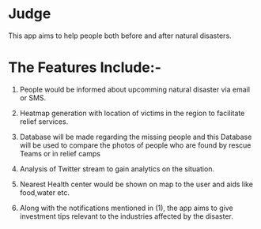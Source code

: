 # Judge

This app aims to help people both before and after natural disasters.

# The Features Include:- 

   1. People would be informed about upcomming natural disaster via email or SMS.

   2. Heatmap generation with location of victims in the region to facilitate relief services.

   3. Database will be made regarding the missing people and this Database will be used to compare the photos of people who are found by rescue Teams or in relief camps 

   4. Analysis of Twitter stream to gain analytics on the situation.

   5. Nearest Health center would be shown on map to the user and aids like food,water etc.

   6. Along with the notifications mentioned in (1), the app aims to give investment tips relevant to the industries affected by the disaster.


